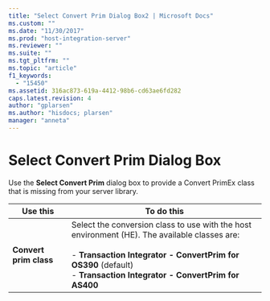 ```yaml
---
title: "Select Convert Prim Dialog Box2 | Microsoft Docs"
ms.custom: ""
ms.date: "11/30/2017"
ms.prod: "host-integration-server"
ms.reviewer: ""
ms.suite: ""
ms.tgt_pltfrm: ""
ms.topic: "article"
f1_keywords: 
  - "15450"
ms.assetid: 316ac873-619a-4412-98b6-cd63ae6fd282
caps.latest.revision: 4
author: "gplarsen"
ms.author: "hisdocs; plarsen"
manager: "anneta"
---
```

# Select Convert Prim Dialog Box
Use the **Select Convert Prim** dialog box to provide a Convert PrimEx class that is missing from your server library.  
  
|Use this|To do this|  
|--------------|----------------|  
|**Convert prim class**|Select the conversion class to use with the host environment (HE). The available classes are:<br /><br /> -   **Transaction Integrator - ConvertPrim for OS390** (default)<br />-   **Transaction Integrator - ConvertPrim for AS400**|